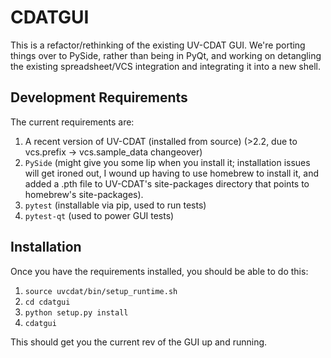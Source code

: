 # CDATGUI

This is a refactor/rethinking of the existing UV-CDAT GUI. We're porting things over to PySide, rather than being in PyQt, and working on detangling the existing spreadsheet/VCS integration and integrating it into a new shell.

## Development Requirements

The current requirements are:

1. A recent version of UV-CDAT (installed from source) (>2.2, due to vcs.prefix -> vcs.sample_data changeover)
2. `PySide` (might give you some lip when you install it; installation issues will get ironed out, I wound up having to use homebrew to install it, and added a .pth file to UV-CDAT's site-packages directory that points to homebrew's site-packages).
3. `pytest` (installable via pip, used to run tests) 
4. `pytest-qt` (used to power GUI tests)

## Installation

Once you have the requirements installed, you should be able to do this:

1. `source uvcdat/bin/setup_runtime.sh`
2. `cd cdatgui`
3. `python setup.py install`
4. `cdatgui`

This should get you the current rev of the GUI up and running.